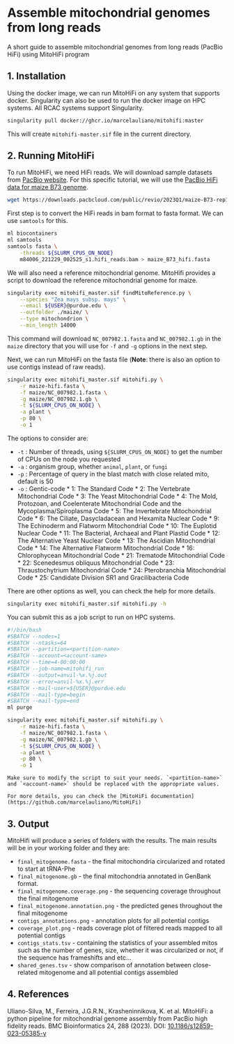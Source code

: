 # Assemble mitochondrial genomes from long reads

A short guide to assemble mitochondrial genomes from long reads (PacBio HiFi) using MitoHiFi program


## 1.	Installation

Using the docker image, we can run MitoHiFi on any system that supports docker. Singularity can also be used to run the docker image on HPC systems. All RCAC systems support Singularity. 

```bash 
singularity pull docker://ghcr.io/marcelauliano/mitohifi:master
```

This will create `mitohifi-master.sif` file in the current directory. 

## 2.	Running MitoHiFi

To run MitoHiFi, we need HiFi reads. We will download sample datasets from [PacBio website](https://www.pacb.com/connect/datasets/). For this specific tutorial, we will use the [PacBio HiFi data for maize B73 genome](https://downloads.pacbcloud.com/public/revio/2023Q1/maize-B73-rep1/). 

```bash
wget https://downloads.pacbcloud.com/public/revio/2023Q1/maize-B73-rep1/m84006_221229_002525_s1.hifi_reads.bam
```

First step is to convert the HiFi reads in bam format to fasta format. We can use `samtools` for this. 

```bash
ml biocontainers
ml samtools
samtools fasta \
    -threads ${SLURM_CPUS_ON_NODE} 
    m84006_221229_002525_s1.hifi_reads.bam > maize_B73_hifi.fasta
```


We will also need a reference mitochondrial genome. MitoHifi provides a script to download the reference mitochondrial genome for maize.  

```bash
singularity exec mitohifi_master.sif findMitoReference.py \
    --species "Zea mays subsp. mays" \
    --email ${USER}@purdue.edu \
    --outfolder ./maize/ \
    --type mitochondrion \
    --min_length 14000
```
This command will download `NC_007982.1.fasta` and `NC_007982.1.gb` in the `maize` directory that you will use for `-f` and `-g` options in the next step.


Next, we can run MitoHiFi on the fasta file (**Note**: there is also an option to use contigs instead of raw reads). 

```bash
singularity exec mitohifi_master.sif mitohifi.py \
    -r maize-hifi.fasta \
    -f maize/NC_007982.1.fasta \
    -g maize/NC_007982.1.gb \
    -t ${SLURM_CPUS_ON_NODE} \
    -a plant \
    -p 80 \
    -o 1
```

The options to consider are:
- `-t` : Number of threads, using `${SLURM_CPUS_ON_NODE}` to get the number of CPUs on the node you requested
- `-a` : organism group, whether `animal`, `plant`, or `fungi`
- `-p` : Percentage of query in the blast match with close related mito, default is 50
- `-o` : Gentic-code
            * 1: The Standard Code
            * 2: The Vertebrate Mitochondrial Code
            * 3: The Yeast Mitochondrial Code
            * 4: The Mold, Protozoan, and Coelenterate Mitochondrial Code and the Mycoplasma/Spiroplasma Code
            * 5: The Invertebrate Mitochondrial Code
            * 6: The Ciliate, Dasycladacean and Hexamita Nuclear Code
            * 9: The Echinoderm and Flatworm Mitochondrial Code
            * 10: The Euplotid Nuclear Code
            * 11: The Bacterial, Archaeal and Plant Plastid Code
            * 12: The Alternative Yeast Nuclear Code
            * 13: The Ascidian Mitochondrial Code
            * 14: The Alternative Flatworm Mitochondrial Code
            * 16: Chlorophycean Mitochondrial Code
            * 21: Trematode Mitochondrial Code
            * 22: Scenedesmus obliquus Mitochondrial Code
            * 23: Thraustochytrium Mitochondrial Code
            * 24: Pterobranchia Mitochondrial Code
            * 25: Candidate Division SR1 and Gracilibacteria Code

There are other options as well, you can check the help for more details. 

```bash
singularity exec mitohifi_master.sif mitohifi.py -h
```


You can submit this as a job script to run on HPC systems. 

```bash
#!/bin/bash
#SBATCH --nodes=1
#SBATCH --ntasks=64
#SBATCH --partition=<partition-name>
#SBATCH --account=<account-name>
#SBATCH --time=4-00:00:00
#SBATCH --job-name=mitohifi_run
#SBATCH --output=anvil-%x.%j.out
#SBATCH --error=anvil-%x.%j.err
#SBATCH --mail-user=${USER}@purdue.edu
#SBATCH --mail-type=begin
#SBATCH --mail-type=end
ml purge

singularity exec mitohifi_master.sif mitohifi.py \
    -r maize-hifi.fasta \
    -f maize/NC_007982.1.fasta \
    -g maize/NC_007982.1.gb \
    -t ${SLURM_CPUS_ON_NODE} \
    -a plant \
    -p 80 \
    -o 1
```
```{warning}
Make sure to modify the script to suit your needs. `<partition-name>` and `<account-name>` should be replaced with the appropriate values. 
```


```{note}
For more details, you can check the [MitoHiFi documentation](https://github.com/marcelauliano/MitoHiFi)
```

## 3. Output

MitoHifi will produce a series of folders with the results. The main results will be in your working folder and they are:

* `final_mitogenome.fasta` - the final mitochondria circularized and rotated to start at tRNA-Phe
* `final_mitogenome.gb` - the final mitochondria annotated in GenBank format.
* `final_mitogenome.coverage.png` - the sequencing coverage throughout the final mitogenome
* `final_mitogenome.annotation.png` - the predicted genes throughout the final mitogenome
* `contigs_annotations.png` - annotation plots for all potential contigs
* `coverage_plot.png` - reads coverage plot of filtered reads mapped to all potential contigs
* `contigs_stats.tsv` - containing the statistics of your assembled mitos such as the number of genes, size, whether it was circularized or not, if the sequence has frameshifts and etc...
* `shared_genes.tsv` - show comparison of annotation between close-related mitogenome and all potential contigs assembled


## 4.	References

Uliano-Silva, M., Ferreira, J.G.R.N., Krasheninnikova, K. et al. MitoHiFi: a python pipeline for mitochondrial genome assembly from PacBio high fidelity reads. BMC Bioinformatics 24, 288 (2023). DOI: [10.1186/s12859-023-05385-y](https://doi.org/10.1186/s12859-023-05385-y)